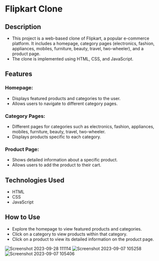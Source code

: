 # Flipkart Clone


## Description

* This project is a web-based clone of Flipkart, a popular e-commerce platform. It includes a homepage, category pages (electronics, fashion, appliances, mobiles, furniture, beauty, travel, two-wheeler), and a product page.
* The clone is implemented using HTML, CSS, and JavaScript.
## Features

  ### Homepage:
 * Displays featured products and categories to the user.
*  Allows users to navigate to different category pages.

  ### Category Pages:
 * Different pages for categories such as electronics, fashion, appliances, mobiles, furniture, beauty, travel, two-wheeler.
  *  Displays products specific to each category.

  ### Product Page:
 *  Shows detailed information about a specific product.
*  Allows users to add the product to their cart.

## Technologies Used

  * HTML
  *  CSS
  *  JavaScript

## How to Use

  * Explore the homepage to view featured products and categories.
  *  Click on a category to view products within that category.
   * Click on a product to view its detailed information on the product page.

     
![Screenshot 2023-09-28 111114](https://github.com/Ayushh-patell/Flipkart-Clone/assets/142811459/34acf182-1fb8-4048-9500-86c574786d1d)
![Screenshot 2023-09-07 105258](https://github.com/Ayushh-patell/Flipkart-Layout-Clone/assets/142811459/8eaa491b-40b3-40e1-92b1-5598f897225e)
![Screenshot 2023-09-07 105406](https://github.com/Ayushh-patell/Flipkart-Layout-Clone/assets/142811459/3af60832-9819-42e1-bdfa-849c1e78d59e)
